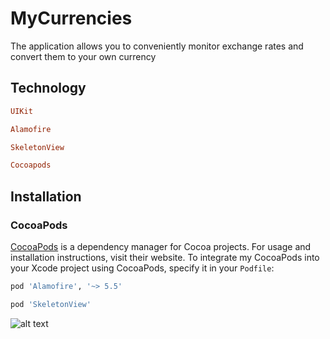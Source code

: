 # MyCurrencies

The application allows you to conveniently monitor exchange rates and convert them to your own currency
## Technology

```ruby
UIKit
```
```ruby
Alamofire
```
```ruby
SkeletonView
```
```ruby
Cocoapods
```

## Installation

### CocoaPods

[CocoaPods](https://cocoapods.org) is a dependency manager for Cocoa projects. For usage and installation instructions, visit their website. To integrate my CocoaPods into your Xcode project using CocoaPods, specify it in your `Podfile`:

```ruby
pod 'Alamofire', '~> 5.5'
```
```ruby
pod 'SkeletonView'
```
![alt text](https://static.tildacdn.com/tild6139-6461-4930-b732-306166363563/MyCurrencies.png)

